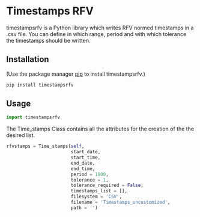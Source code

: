 # Timestamps RFV

timestampsrfv is a Python library which writes RFV normed timestamps in a .csv file. You can define in which range, period and with which tolerance the timestamps should be written.

## Installation

(Use the package manager [pip](https://pip.pypa.io/en/stable/) to install timestampsrfv.)

```bash
pip install timestampsrfv
```

## Usage

```python
import timestampsrfv
```

The Time_stamps Class contains all the attributes for the creation of the the desired list.

```python
rfvstamps = Time_stamps(self,
                        start_date,
                        start_time,
                        end_date,
                        end_time,
                        period = 1800,
                        tolerance = 1,
                        tolerance_required = False,
                        timestamps_list = [],
                        filesystem = 'CSV',
                        filename = 'Timestamps_uncustomized',
                        path = '')
```
